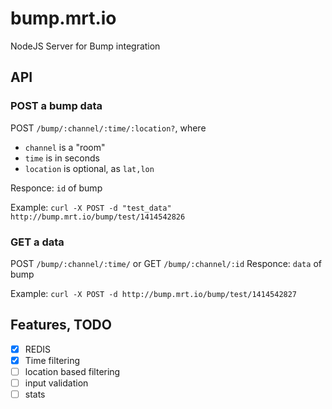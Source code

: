# bump.mrt.io
NodeJS Server for Bump integration

## API

### POST a bump data
POST `/bump/:channel/:time/:location?`, where 
- `channel` is a "room"
- `time` is in seconds
- `location` is optional, as `lat,lon`

Responce: `id` of bump

Example:
`curl -X POST -d "test_data" http://bump.mrt.io/bump/test/1414542826` 

### GET a data
POST `/bump/:channel/:time/` or GET `/bump/:channel/:id`
Responce: `data` of bump

Example:
`curl -X POST -d http://bump.mrt.io/bump/test/1414542827`


## Features, TODO
- [x] REDIS
- [x] Time filtering
- [ ] location based filtering
- [ ] input validation
- [ ] stats
